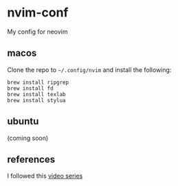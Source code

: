 # nvim-conf

My config for neovim

## macos

Clone the repo to `~/.config/nvim` and install the following:
```
brew install ripgrep
brew install fd
brew install texlab
brew install stylua
```

## ubuntu

(coming soon)

## references

I followed this [video series](https://www.youtube.com/playlist?list=PLsz00TDipIffreIaUNk64KxTIkQaGguqn)
